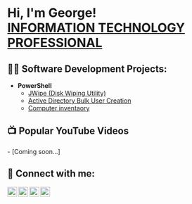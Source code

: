 <h1>Hi, I'm George!  <br/> <a href="[https://www.linkedin.com/in/gpikoulis/](https://www.linkedin.com/in/george-pikoulis-itilv3-2346807/)">INFORMATION TECHNOLOGY PROFESSIONAL</a></h1>

<h2>👨‍💻 Software Development Projects:</h2>

- <b>PowerShell</b>
  - [JWipe (Disk Wiping Utility)](https://github.com/Karpatho/Powershell4Admins)
  - [Active Directory Bulk User Creation](https://github.com/joshmadakor1/AD_PS)
  - [Computer inventaory](https://github.com/Karpatho/Powershell4Admins)

<h2>📺 Popular YouTube Videos</h2>
- [Coming soon...]

<h2> 🤳 Connect with me:</h2>

[<img align="left" alt="JoshMadakor | YouTube" width="22px" src="https://cdn.jsdelivr.net/npm/simple-icons@v3/icons/youtube.svg" />][youtube]
[<img align="left" alt="JoshMadakor | Twitter" width="22px" src="https://cdn.jsdelivr.net/npm/simple-icons@v3/icons/twitter.svg" />][twitter]
[<img align="left" alt="JoshMadakor | LinkedIn" width="22px" src="https://cdn.jsdelivr.net/npm/simple-icons@v3/icons/linkedin.svg" />][linkedin]
[<img align="left" alt="JoshMadakor | Instagram" width="22px" src="https://cdn.jsdelivr.net/npm/simple-icons@v3/icons/instagram.svg" />][instagram]

[twitter]: https://twitter.com/joshmadakor
[youtube]: https://www.youtube.com/c/joshmadakor
[instagram]: https://www.instagram.com/joshmadakor/
[linkedin]: https://linkedin.com/in/joshmadakor

<!--
**joshmadakor1/joshmadakor1** is a ✨ _special_ ✨ repository because its `README.md` (this file) appears on your GitHub profile.

Here are some ideas to get you started:

- 🔭 I’m currently working on ...
- 🌱 I’m currently learning ...
- 👯 I’m looking to collaborate on ...
- 🤔 I’m looking for help with ...
- 💬 Ask me about ...
- 📫 How to reach me: ...
- 😄 Pronouns: ...
- ⚡ Fun fact: ...
-->
